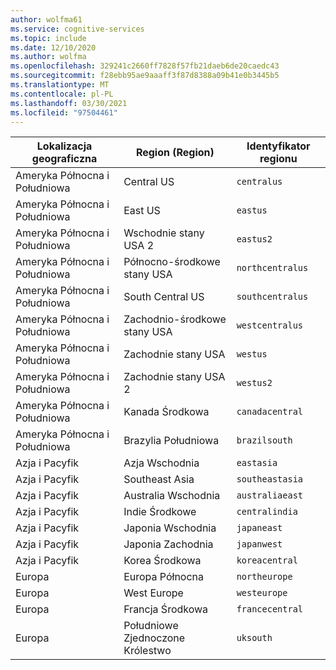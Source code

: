 ```yaml
---
author: wolfma61
ms.service: cognitive-services
ms.topic: include
ms.date: 12/10/2020
ms.author: wolfma
ms.openlocfilehash: 329241c2660ff7828f57fb21daeb6de20caedc43
ms.sourcegitcommit: f28ebb95ae9aaaff3f87d8388a09b41e0b3445b5
ms.translationtype: MT
ms.contentlocale: pl-PL
ms.lasthandoff: 03/30/2021
ms.locfileid: "97504461"
---
```

| Lokalizacja geograficzna | Region (Region) | Identyfikator regionu |
| ----- | ----- | ----- |
| Ameryka Północna i Południowa | Central US | `centralus` |
| Ameryka Północna i Południowa | East US | `eastus` |
| Ameryka Północna i Południowa | Wschodnie stany USA 2 | `eastus2` |
| Ameryka Północna i Południowa | Północno-środkowe stany USA | `northcentralus` |
| Ameryka Północna i Południowa | South Central US | `southcentralus` |
| Ameryka Północna i Południowa | Zachodnio-środkowe stany USA | `westcentralus` |
| Ameryka Północna i Południowa | Zachodnie stany USA | `westus` |
| Ameryka Północna i Południowa | Zachodnie stany USA 2 | `westus2` |
| Ameryka Północna i Południowa | Kanada Środkowa | `canadacentral` |
| Ameryka Północna i Południowa | Brazylia Południowa | `brazilsouth` |
| Azja i Pacyfik | Azja Wschodnia | `eastasia` |
| Azja i Pacyfik | Southeast Asia | `southeastasia` |
| Azja i Pacyfik | Australia Wschodnia | `australiaeast` |
| Azja i Pacyfik | Indie Środkowe | `centralindia` |
| Azja i Pacyfik | Japonia Wschodnia | `japaneast` |
| Azja i Pacyfik | Japonia Zachodnia | `japanwest` |
| Azja i Pacyfik | Korea Środkowa | `koreacentral` |
| Europa | Europa Północna | `northeurope` |
| Europa | West Europe | `westeurope` |
| Europa | Francja Środkowa | `francecentral` |
| Europa | Południowe Zjednoczone Królestwo | `uksouth` |
